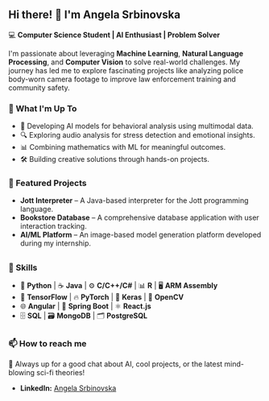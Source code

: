 ## Hi there! 👋 I'm Angela Srbinovska

💻 **Computer Science Student | AI Enthusiast | Problem Solver**  

I'm passionate about leveraging **Machine Learning**, **Natural Language Processing**, and **Computer Vision** to solve real-world challenges. My journey has led me to explore fascinating projects like analyzing police body-worn camera footage to improve law enforcement training and community safety.

### 🌟 What I'm Up To
- 🧠 Developing AI models for behavioral analysis using multimodal data.
- 🔍 Exploring audio analysis for stress detection and emotional insights.
- 📊 Combining mathematics with ML for meaningful outcomes.
- 🛠️ Building creative solutions through hands-on projects.

### 🚀 Featured Projects
- **Jott Interpreter** – A Java-based interpreter for the Jott programming language.
- **Bookstore Database** – A comprehensive database application with user interaction tracking.
- **AI/ML Platform** – An image-based model generation platform developed during my internship.
  
##

### 🎯 Skills
- 🐍 **Python** | ☕ **Java** | ⚙️ **C/C++/C#** | 📊 **R** | 🖥️ **ARM Assembly**
- 🤖 **TensorFlow** | 🔥 **PyTorch** | 🧠 **Keras** | 📸 **OpenCV**
- 🌐 **Angular** | 🌿 **Spring Boot** | ⚛️ **React.js**
- 🗄️ **SQL** | 🗃️ **MongoDB** | 🗂️ **PostgreSQL**

##

### 📫 How to reach me
💬 Always up for a good chat about AI, cool projects, or the latest mind-blowing sci-fi theories!
- **LinkedIn:** [Angela Srbinovska](https://www.linkedin.com/in/angela-srbinovska-8a565b249/)
